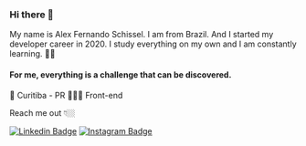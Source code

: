 ### Hi there 👋

My name is Alex Fernando Schissel. I am from Brazil. And I started my developer career in 2020. I study everything on my own and I am constantly learning. 👨‍💻


#### For me, everything is a challenge that can be discovered.


📍 Curitiba - PR
🧑🏽‍💻 Front-end 

Reach me out 👇🏼

[![Linkedin Badge](https://img.shields.io/badge/-LinkedIn-blue?style=flat-square&logo=Linkedin&logoColor=white&link=https://www.linkedin.com/in/isadora-rodrigues-stangarlin-48402b141/)](https://www.linkedin.com/in/alexfschissel/) [![Instagram Badge](https://img.shields.io/badge/-Instagram-violet?style=flat-square&logo=Instagram&logoColor=white&link=https://www.instagram.com/papodedev/)](https://www.instagram.com/noahschissel/) 
